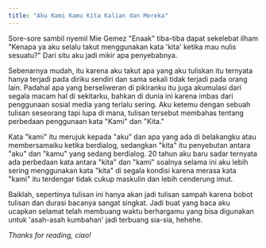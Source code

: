 ```yaml
---
title: "Aku Kami Kamu Kita Kalian dan Mereka"
---
```


Sore-sore sambil nyemil Mie Gemez "Enaak" tiba-tiba dapat sekelebat ilham "Kenapa ya aku selalu takut menggunakan kata 'kita' ketika mau nulis sesuatu?" Dari situ aku jadi mikir apa penyebabnya.  

Sebenarnya mudah, itu karena aku takut apa yang aku tuliskan itu ternyata hanya terjadi pada diriku sendiri dan sama sekali tidak terjadi pada orang lain. Padahal apa yang berseliweran di pikiranku itu juga akumulasi dari segala macam hal di sekitarku, bahkan di dunia ini karena imbas dari penggunaan sosial media yang terlalu sering. Aku ketemu dengan sebuah tulisan seseorang tapi lupa di mana, tulisan tersebut membahas tentang perbedaan penggunaan kata "Kami" dan "Kita."  

Kata "kami" itu merujuk kepada "aku" dan apa yang ada di belakangku atau membersamaiku ketika berdialog, sedangkan "kita" itu penyebutan antara "aku" dan "kamu" yang sedang berdialog. 20 tahun aku baru sadar ternyata ada perbedaan kata antara "kita" dan "kami" soalnya selama ini aku lebih sering menggunakan kata "kita" di segala kondisi karena merasa kata "kami" itu terdengar tidak cukup maskulin dan lebih cenderung imut.  

Baiklah, sepertinya tulisan ini hanya akan jadi tulisan sampah karena bobot tulisan dan durasi bacanya sangat singkat. Jadi buat yang baca aku ucapkan selamat telah membuang waktu berhargamu yang bisa digunakan untuk 'asah-asah kumbahan' jadi terbuang sia-sia, hehehe.  

_Thanks for reading, ciao!_  